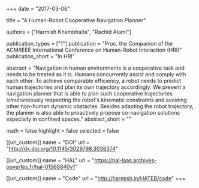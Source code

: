 +++
date = "2017-03-06"

title = "A Human-Robot Cooperative Navigation Planner"

authors = ["Harmish Khambhaita", "Rachid Alami"]

publication_types = ["1"]
publication = "Proc. the Companion of the ACM/IEEE International Conference on Human-Robot Interaction (HRI)"
publication_short = "In HRI"

abstract = "Navigation in human environments is a cooperative task and needs to be treated as it is. Humans concurrently assist and comply with each other. To achieve comparable efficiency, a robot needs to predict human trajectories and plan its own trajectory accordingly. We present a navigation planner that is able to plan such cooperative trajectories simultaneously respecting the robot's kinematic constraints and avoiding other non-human dynamic obstacles. Besides adapting the robot trajectory, the planner is also able to proactively propose co-navigation solutions especially in confined spaces."
abstract_short = ""

math = false
highlight = false
selected = false

[[url_custom]]
name = "DOI"
url = "http://dx.doi.org/10.1145/3029798.3038374"

[[url_custom]]
name = "HAL"
url = "https://hal-laas.archives-ouvertes.fr/hal-01568840v1"

[[url_custom]]
name = "Code"
url = "http://harmish.in/HATEB/code"
+++
